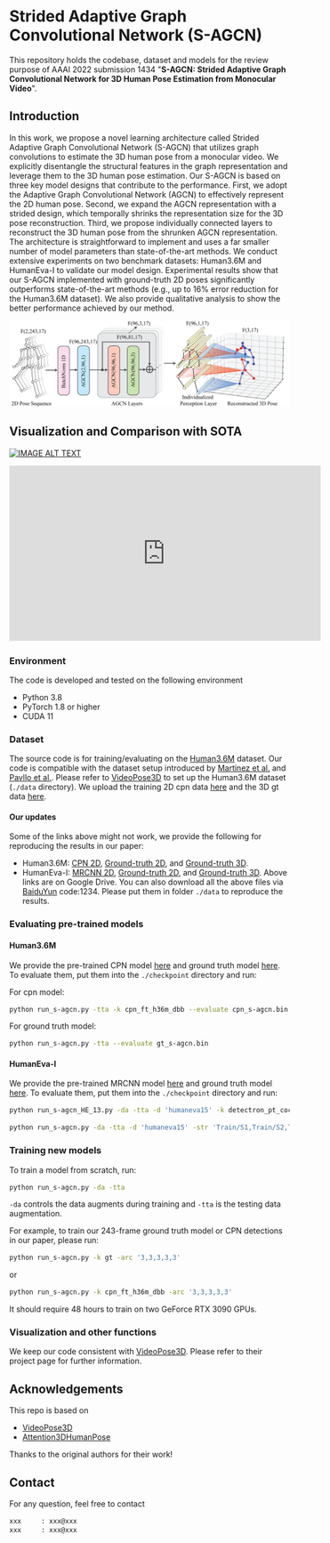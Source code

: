 # Strided Adaptive Graph Convolutional Network (S-AGCN)
This repository holds the codebase, dataset and models for the review purpose of AAAI 2022 submission 1434 "**S-AGCN: Strided Adaptive Graph Convolutional Network for 3D Human Pose Estimation from Monocular Video**".

## Introduction
In this work, we propose a novel learning architecture called Strided Adaptive Graph Convolutional Network (S-AGCN) that utilizes graph convolutions to estimate the 3D human pose from a monocular video. We explicitly disentangle the structural features in the graph representation and leverage them to the 3D human pose estimation. Our S-AGCN is based on three key model designs that contribute to the performance. First, we adopt the Adaptive Graph Convolutional Network (AGCN) to effectively represent the 2D human pose. Second, we expand the AGCN representation with a strided design, which temporally shrinks the representation size for the 3D pose reconstruction. Third, we propose individually connected layers to reconstruct the 3D human pose from the shrunken AGCN representation. The architecture is straightforward to implement and uses a far smaller number of model parameters than state-of-the-art methods. We conduct extensive experiments on two benchmark datasets: Human3.6M and HumanEva-I to validate our model design. Experimental results show that our S-AGCN implemented with ground-truth 2D poses significantly outperforms state-of-the-art methods (e.g., up to 16% error reduction for the Human3.6M dataset). We also provide qualitative analysis to show the better performance achieved by our method.

<div align="center">
    <img src="figures/architecture.png">
</div>

## Visualization and Comparison with SOTA
[![IMAGE ALT TEXT](http://img.youtube.com/vi/eI-8FEiTLdA/0.jpg)](http://www.youtube.com/watch?v=eI-8FEiTLdA "Qualitative Analysis for S-AGCN")

<iframe width="560" height="315"
src="https://www.youtube.com/embed/MUQfKFzIOeU" 
frameborder="0" 
allow="accelerometer; autoplay; encrypted-media; gyroscope; picture-in-picture" 
allowfullscreen></iframe>

### Environment

The code is developed and tested on the following environment

* Python 3.8
* PyTorch 1.8 or higher
* CUDA 11

### Dataset

The source code is for training/evaluating on the [Human3.6M](http://vision.imar.ro/human3.6m) dataset. Our code is compatible with the dataset setup introduced by [Martinez et al.](https://github.com/una-dinosauria/3d-pose-baseline) and [Pavllo et al.](https://github.com/facebookresearch/VideoPose3D). Please refer to [VideoPose3D](https://github.com/facebookresearch/VideoPose3D) to set up the Human3.6M dataset (`./data` directory). We upload the training 2D cpn data [here](https://drive.google.com/file/d/131EnG8L0-A9DNy9bfsqCSrG1n5GnzwkO/view?usp=sharing) and the 3D gt data [here](https://drive.google.com/file/d/1nbscv_IlJ-sdug6GU2KWN4MYkPtYj4YX/view?usp=sharing).

#### Our updates
Some of the links above might not work, we provide the following for reproducing the results in our paper:
* Human3.6M: [CPN 2D](https://drive.google.com/file/d/1ayw5DI-CwD4XGtAu69bmbKVOteDFJhH5/view?usp=sharing), [Ground-truth 2D](https://drive.google.com/file/d/1U0Z85HBXutOXKMNOGks4I1ape8hZsAMl/view?usp=sharing), and [Ground-truth 3D](https://drive.google.com/file/d/13PgVNC-eDkEFoHDHooUGGmlVmOP-ri09/view?usp=sharing).
* HumanEva-I: [MRCNN 2D](https://drive.google.com/file/d/1IcO6NSp5O8mrjUTXadvfpvrKQRnhra88/view?usp=sharing), [Ground-truth 2D](https://drive.google.com/file/d/1UuW6iTdceNvhjEY2rFF9mzW93Fi1gMtz/view?usp=sharing), and [Ground-truth 3D](https://drive.google.com/file/d/1CtAJR_wTwfh4rEjQKKmABunkyQrvZ6tu/view?usp=sharing).
Above links are on Google Drive. You can also download all the above files via [BaiduYun]() code:1234.
Please put them in folder `./data` to reproduce the results.


### Evaluating pre-trained models
#### Human3.6M
We provide the pre-trained CPN model [here](https://drive.google.com/file/d/1dfmnDyhVC3l2zteigXepU2eXvmBnsBzM/view?usp=sharing) and ground truth model [here](https://drive.google.com/file/d/1Vu2c7fJFHP8v0GjBpJ2JTUPwGV3RlGRC/view?usp=sharing). To evaluate them, put them into the `./checkpoint` directory and run:

For cpn model:
```bash
python run_s-agcn.py -tta -k cpn_ft_h36m_dbb --evaluate cpn_s-agcn.bin
```

For ground truth model:
```bash
python run_s-agcn.py -tta --evaluate gt_s-agcn.bin
```

#### HumanEva-I
We provide the pre-trained MRCNN model [here](https://drive.google.com/file/d/1tRoDuygWSRWQsD9XuHCTHt13r0c5EZr6/view?usp=sharing) and ground truth model [here](https://drive.google.com/file/d/1IEqwcDtqQe70Vf3CilWARkrFE-gYRrkA/view?usp=sharing). To evaluate them, put them into the `./checkpoint` directory and run:

```bash
python run_s-agcn_HE_13.py -da -tta -d 'humaneva15' -k detectron_pt_coco -str 'Train/S1,Train/S2,Train/S3' -ste 'Validate/S1,Validate/S2,Validate/S3' -c 'checkpoint/humaneva' -a 'Walk,Jog,Box' -arc '3,3,3' -b 1024 --evaluate 96_detectron_pt_coco_27_supervised_epoch_990.bin --by-subject
```

```bash
python run_s-agcn.py -da -tta -d 'humaneva15' -str 'Train/S1,Train/S2,Train/S3' -ste 'Validate/S1,Validate/S2,Validate/S3' -c 'checkpoint/humaneva' -a 'Walk,Jog,Box' -arc '3,3,3' -b 1024 --evaluate 96_gt_27_supervised_epoch_819.bin --by-subject
```

### Training new models

To train a model from scratch, run:

```bash
python run_s-agcn.py -da -tta
```

`-da` controls the data augments during training and `-tta` is the testing data augmentation.

For example, to train our 243-frame ground truth model or CPN detections in our paper, please run:

```bash
python run_s-agcn.py -k gt -arc '3,3,3,3,3'
```

or

```bash
python run_s-agcn.py -k cpn_ft_h36m_dbb -arc '3,3,3,3,3'
```

It should require 48 hours to train on two GeForce RTX 3090 GPUs.

### Visualization and other functions

We keep our code consistent with [VideoPose3D](https://github.com/facebookresearch/VideoPose3D). Please refer to their project page for further information.

## Acknowledgements
This repo is based on
- [VideoPose3D](https://github.com/facebookresearch/VideoPose3D)
- [Attention3DHumanPose](https://github.com/lrxjason/Attention3DHumanPose)

Thanks to the original authors for their work!

## Contact
For any question, feel free to contact
```
xxx     : xxx@xxx
xxx     : xxx@xxx
```
